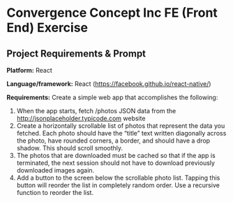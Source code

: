 # Convergence Concept Inc FE (Front End) Exercise

## Project Requirements & Prompt

**Platform:** React

**Language/framework:** React (https://facebook.github.io/react-native/)

**Requirements:** Create a simple web app that accomplishes the following:

1. When the app starts, fetch /photos JSON data from the http://jsonplaceholder.typicode.com website
2. Create a horizontally scrollable list of photos that represent the data you fetched. Each photo should have the “title” text written diagonally across the photo, have rounded corners, a border, and should have a drop shadow.  This should scroll smoothly.
3. The photos that are downloaded must be cached so that if the app is terminated, the next session should not have to download previously downloaded images again.
4. Add a button to the screen below the scrollable photo list. Tapping this button will reorder the list in completely random order. Use a recursive function to reorder the list.